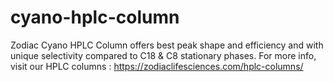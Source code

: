 # cyano-hplc-column
Zodiac Cyano HPLC Column offers best peak shape and efficiency and with unique selectivity compared to C18 &amp; C8 stationary phases.
For more info, visit our HPLC columns : https://zodiaclifesciences.com/hplc-columns/

